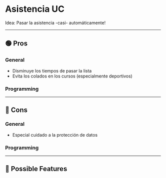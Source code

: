 # Asistencia UC
Idea: Pasar la asistencia -casi- automáticamente!

----------------------------------------------------------------------------------------------
## 🟢 Pros

### General
- Disminuye los tiempos de pasar la lista
- Evita los colados en los cursos (especialmente deportivos)

### Programming

----------------------------------------------------------------------------------------------
## 🔴 Cons

### General
- Especial cuidado a la protección de datos

### Programming

----------------------------------------------------------------------------------------------
## 🔵 Possible Features
